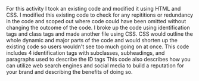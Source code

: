 For this activity I took an existing code and modified it using HTML and CSS.
I modified this existing code to check for any repititions or redundancy in the code and scoped out where code could have been omitted without changing the outcome of the code.
I broke up the code using identification tags and class tags and made another file using CSS.
CSS would outline the whole dynamic and major parts of the code and would shorten up the existing code so users wouldn't see too much going on at once.
This code includes 4 identification tags with subclasses, subheadings, and paragraphs used to describe the ID tags 
This code also describes how you can utilize web search engines and social media to build a reputation for your brand and describing the benefits of doing so.
